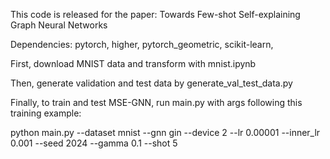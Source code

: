 This code is released for the paper: Towards Few-shot Self-explaining Graph Neural Networks

Dependencies:
pytorch, higher, pytorch_geometric, scikit-learn, 

First, download MNIST data and transform with mnist.ipynb

Then, generate validation and test data by generate_val_test_data.py

Finally, to train and test MSE-GNN, run main.py with args following this training example:

python main.py --dataset mnist --gnn gin --device 2 --lr 0.00001 --inner_lr 0.001 --seed 2024 --gamma 0.1 --shot 5



